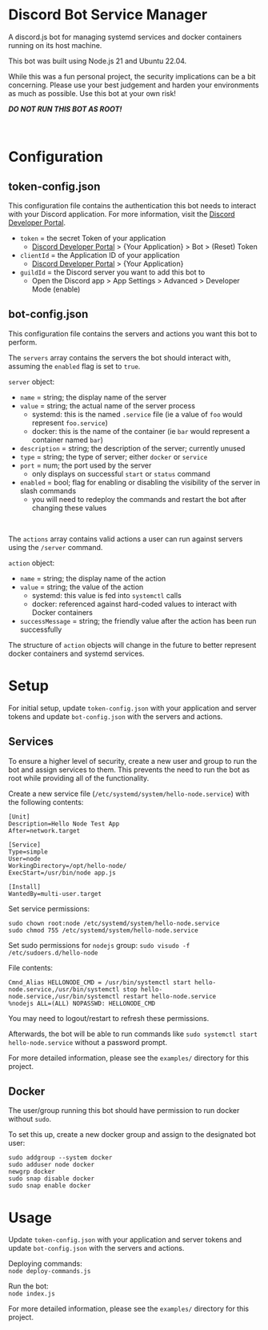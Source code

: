# Discord Bot Service Manager
A discord.js bot for managing systemd services and docker containers running on its host machine.

This bot was built using Node.js 21 and Ubuntu 22.04.

While this was a fun personal project, the security implications can be a bit concerning. Please use your best judgement and harden your environments as much as possible. Use this bot at your own risk!

***DO NOT RUN THIS BOT AS ROOT!***

&nbsp;

# Configuration

## token-config.json
This configuration file contains the authentication this bot needs to interact with your Discord application. For more information, visit the [Discord Developer Portal](https://discord.com/developers/docs/intro).

- `token` = the secret Token of your application
   - [Discord Developer Portal](https://discord.com/developers/applications) > {Your Application} > Bot > (Reset) Token
- `clientId` = the Application ID of your application
   - [Discord Developer Portal](https://discord.com/developers/applications) > {Your Application}
- `guildId` = the Discord server you want to add this bot to
   - Open the Discord app > App Settings > Advanced > Developer Mode (enable)

## bot-config.json
This configuration file contains the servers and actions you want this bot to perform.

The `servers` array contains the servers the bot should interact with, assuming the `enabled` flag is set to `true`.

`server` object:
- `name` = string; the display name of the server  
- `value` = string; the actual name of the server process  
   - systemd: this is the named `.service` file (ie a value of `foo` would represent `foo.service`)  
   - docker: this is the name of the container (ie `bar` would represent a container named `bar`)  
- `description` = string; the description of the server; currently unused  
- `type` = string; the type of server; either `docker` or `service`  
- `port` = num; the port used by the server  
   - only displays on successful `start` or `status` command  
- `enabled` = bool; flag for enabling or disabling the visibility of the server in slash commands  
   - you will need to redeploy the commands and restart the bot after changing these values  

&nbsp;

The `actions` array contains valid actions a user can run against servers using the `/server` command.

`action` object:
- `name` = string; the display name of the action  
- `value` = string; the value of the action  
   - systemd: this value is fed into `systemctl` calls  
   - docker: referenced against hard-coded values to interact with Docker containers  
- `successMessage` = string; the friendly value after the action has been run successfully  

The structure of `action` objects will change in the future to better represent docker containers and systemd services.

# Setup
For initial setup, update `token-config.json` with your application and server tokens and update `bot-config.json` with the servers and actions.

## Services
To ensure a higher level of security, create a new user and group to run the bot and assign services to them. This prevents the need to run the bot as root while providing all of the functionality.

Create a new service file (`/etc/systemd/system/hello-node.service`) with the following contents:
```
[Unit]
Description=Hello Node Test App
After=network.target

[Service]
Type=simple
User=node
WorkingDirectory=/opt/hello-node/
ExecStart=/usr/bin/node app.js

[Install]
WantedBy=multi-user.target
```

Set service permissions:  
```
sudo chown root:node /etc/systemd/system/hello-node.service
sudo chmod 755 /etc/systemd/system/hello-node.service
```

Set sudo permissions for `nodejs` group:
`sudo visudo -f /etc/sudoers.d/hello-node`

File contents:
```
Cmnd_Alias HELLONODE_CMD = /usr/bin/systemctl start hello-node.service,/usr/bin/systemctl stop hello-node.service,/usr/bin/systemctl restart hello-node.service
%nodejs ALL=(ALL) NOPASSWD: HELLONODE_CMD
```

You may need to logout/restart to refresh these permissions.

Afterwards, the bot will be able to run commands like `sudo systemctl start hello-node.service` without a password prompt.

For more detailed information, please see the `examples/` directory for this project.

## Docker
The user/group running this bot should have permission to run docker without `sudo`.

To set this up, create a new docker group and assign to the designated bot user:  
```
sudo addgroup --system docker
sudo adduser node docker
newgrp docker
sudo snap disable docker
sudo snap enable docker
```


# Usage
Update `token-config.json` with your application and server tokens and update `bot-config.json` with the servers and actions.

Deploying commands:  
`node deploy-commands.js`

Run the bot:  
`node index.js`

For more detailed information, please see the `examples/` directory for this project.

&nbsp;
